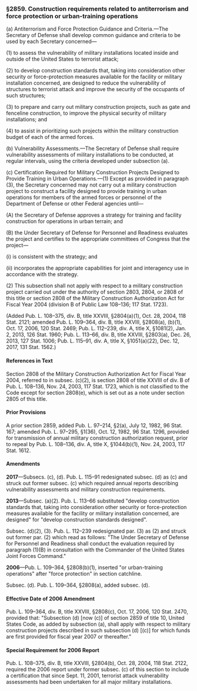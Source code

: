 ### §2859. Construction requirements related to antiterrorism and force protection or urban-training operations ###

(a) Antiterrorism and Force Protection Guidance and Criteria.—The Secretary of Defense shall develop common guidance and criteria to be used by each Secretary concerned—

(1) to assess the vulnerability of military installations located inside and outside of the United States to terrorist attack;

(2) to develop construction standards that, taking into consideration other security or force-protection measures available for the facility or military installation concerned, are designed to reduce the vulnerability of structures to terrorist attack and improve the security of the occupants of such structures;

(3) to prepare and carry out military construction projects, such as gate and fenceline construction, to improve the physical security of military installations; and

(4) to assist in prioritizing such projects within the military construction budget of each of the armed forces.

(b) Vulnerability Assessments.—The Secretary of Defense shall require vulnerability assessments of military installations to be conducted, at regular intervals, using the criteria developed under subsection (a).

(c) Certification Required for Military Construction Projects Designed to Provide Training in Urban Operations.—(1) Except as provided in paragraph (3), the Secretary concerned may not carry out a military construction project to construct a facility designed to provide training in urban operations for members of the armed forces or personnel of the Department of Defense or other Federal agencies until—

(A) the Secretary of Defense approves a strategy for training and facility construction for operations in urban terrain; and

(B) the Under Secretary of Defense for Personnel and Readiness evaluates the project and certifies to the appropriate committees of Congress that the project—

(i) is consistent with the strategy; and

(ii) incorporates the appropriate capabilities for joint and interagency use in accordance with the strategy.

(2) This subsection shall not apply with respect to a military construction project carried out under the authority of section 2803, 2804, or 2808 of this title or section 2808 of the Military Construction Authorization Act for Fiscal Year 2004 (division B of Public Law 108–136; 117 Stat. 1723).

(Added Pub. L. 108–375, div. B, title XXVIII, §2804(a)(1), Oct. 28, 2004, 118 Stat. 2121; amended Pub. L. 109–364, div. B, title XXVIII, §2808(a), (b)(1), Oct. 17, 2006, 120 Stat. 2469; Pub. L. 112–239, div. A, title X, §1081(2), Jan. 2, 2013, 126 Stat. 1960; Pub. L. 113–66, div. B, title XXVIII, §2803(a), Dec. 26, 2013, 127 Stat. 1006; Pub. L. 115–91, div. A, title X, §1051(a)(22), Dec. 12, 2017, 131 Stat. 1562.)

#### References in Text ####

Section 2808 of the Military Construction Authorization Act for Fiscal Year 2004, referred to in subsec. (c)(2), is section 2808 of title XXVIII of div. B of Pub. L. 108–136, Nov. 24, 2003, 117 Stat. 1723, which is not classified to the Code except for section 2808(e), which is set out as a note under section 2805 of this title.

#### Prior Provisions ####

A prior section 2859, added Pub. L. 97–214, §2(a), July 12, 1982, 96 Stat. 167; amended Pub. L. 97–295, §1(36), Oct. 12, 1982, 96 Stat. 1296, provided for transmission of annual military construction authorization request, prior to repeal by Pub. L. 108–136, div. A, title X, §1044(b)(1), Nov. 24, 2003, 117 Stat. 1612.

#### Amendments ####

**2017**—Subsecs. (c), (d). Pub. L. 115–91 redesignated subsec. (d) as (c) and struck out former subsec. (c) which required annual reports describing vulnerability assessments and military construction requirements.

**2013**—Subsec. (a)(2). Pub. L. 113–66 substituted "develop construction standards that, taking into consideration other security or force-protection measures available for the facility or military installation concerned, are designed" for "develop construction standards designed".

Subsec. (d)(2), (3). Pub. L. 112–239 redesignated par. (3) as (2) and struck out former par. (2) which read as follows: "The Under Secretary of Defense for Personnel and Readiness shall conduct the evaluation required by paragraph (1)(B) in consultation with the Commander of the United States Joint Forces Command."

**2006**—Pub. L. 109–364, §2808(b)(1), inserted "or urban-training operations" after "force protection" in section catchline.

Subsec. (d). Pub. L. 109–364, §2808(a), added subsec. (d).

#### Effective Date of 2006 Amendment ####

Pub. L. 109–364, div. B, title XXVIII, §2808(c), Oct. 17, 2006, 120 Stat. 2470, provided that: "Subsection (d) [now (c)] of section 2859 of title 10, United States Code, as added by subsection (a), shall apply with respect to military construction projects described in such subsection (d) [(c)] for which funds are first provided for fiscal year 2007 or thereafter."

#### Special Requirement for 2006 Report ####

Pub. L. 108–375, div. B, title XXVIII, §2804(b), Oct. 28, 2004, 118 Stat. 2122, required the 2006 report under former subsec. (c) of this section to include a certification that since Sept. 11, 2001, terrorist attack vulnerability assessments had been undertaken for all major military installations.
